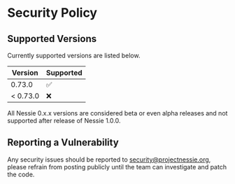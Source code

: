 # Security Policy

## Supported Versions

Currently supported versions are listed below.

| Version  | Supported          |
|----------|--------------------|
| 0.73.0   | :white_check_mark: |
| < 0.73.0 | :x:                |

All Nessie 0.x.x versions are considered beta or even alpha releases and not supported after
release of Nessie 1.0.0.

## Reporting a Vulnerability

Any security issues should be reported to security@projectnessie.org, please refrain from posting publicly until the team can investigate and patch the code.
